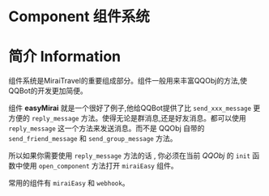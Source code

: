 # Component 组件系统 


# 简介 Information  
组件系统是MiraiTravel的重要组成部分。组件一般用来丰富QQObj的方法,使QQBot的开发更加简便。

组件 **easyMirai** 就是一个很好了例子,他给QQBot提供了比 ``send_xxx_message`` 更方便的 ``reply_message`` 方法。使得无论是群消息,还是好友消息。都可以使用 ``reply_message`` 这一个方法来发送消息。而不是 QQObj 自带的 ``send_friend_message`` 和 ``send_group_message`` 方法。

所以如果你需要使用 ``reply_message`` 方法的话 , 你必须在当前 *QQObj* 的 ``init`` 函数中使用 ``open_component`` 方法打开 ``miraiEasy`` 组件。 

常用的组件有 ``miraiEasy`` 和 ``webhook``。


